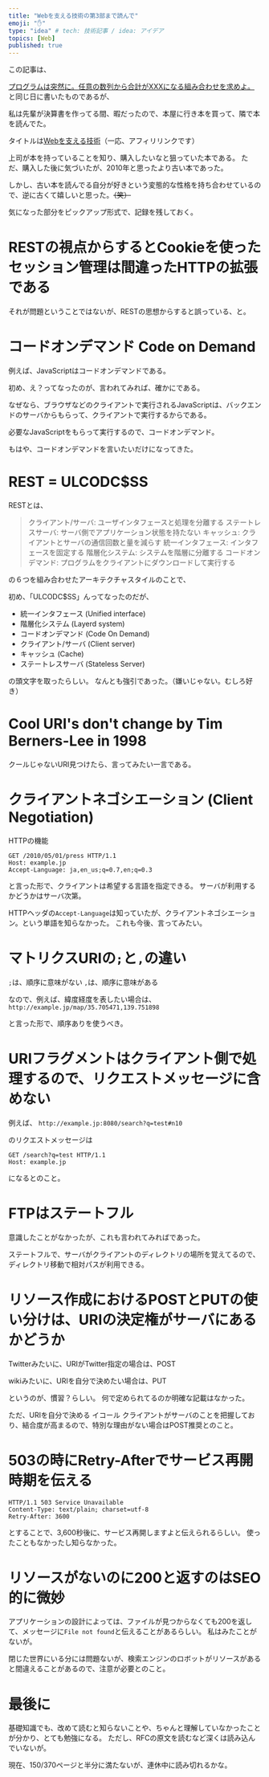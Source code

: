 ```yaml
---
title: "Webを支える技術の第3部まで読んで"
emoji: "✋"
type: "idea" # tech: 技術記事 / idea: アイデア
topics: [Web]
published: true
---
```


この記事は、

[プログラムは突然に。任意の数列から合計がXXXになる組み合わせを求めよ。](https://zenn.dev/mato/articles/1a50347ba6011bded2d7) と同じ日に書いたものであるが、

私は先輩が決算書を作ってる間、暇だったので、本屋に行き本を買って、隣で本を読んでた。

タイトルは[Webを支える技術](https://amzn.to/2Xrm5eX)（一応、アフィリリンクです）

上司が本を持っていることを知り、購入したいなと狙っていた本である。
ただ、購入した後に気づいたが、2010年と思ったより古い本であった。

しかし、古い本を読んでる自分が好きという変態的な性格を持ち合わせているので、逆に古くて嬉しいと思った。~~（笑）~~

気になった部分をピックアップ形式で、記録を残しておく。

# RESTの視点からするとCookieを使ったセッション管理は間違ったHTTPの拡張である

それが問題ということではないが、RESTの思想からすると誤っている、と。

# コードオンデマンド Code on Demand

例えば、JavaScriptはコードオンデマンドである。

初め、え？ってなったのが、言われてみれば、確かにである。

なぜなら、ブラウザなどのクライアントで実行されるJavaScriptは、バックエンドのサーバからもらって、クライアントで実行するからである。

必要なJavaScriptをもらって実行するので、コードオンデマンド。

もはや、コードオンデマンドを言いたいだけになってきた。

# REST = ULCODC$SS

RESTとは、

> クライアント/サーバ: ユーザインタフェースと処理を分離する
> ステートレスサーバ: サーバ側でアプリケーション状態を持たない
> キャッシュ: クライアントとサーバの通信回数と量を減らす
> 統一インタフェース: インタフェースを固定する
> 階層化システム: システムを階層に分離する
> コードオンデマンド: プログラムをクライアントにダウンロードして実行する

の６つを組み合わせたアーキテクチャスタイルのことで、

初め、「ULCODC$SS」んってなったのだが、

- 統一インタフェース (Unified interface)
- 階層化システム (Layerd system)
- コードオンデマンド (Code On Demand)
- クライアント/サーバ (Client server)
- キャッシュ (Cache)
- ステートレスサーバ (Stateless Server)

の頭文字を取ったらしい。
なんとも強引であった。（嫌いじゃない。むしろ好き）

# Cool URI's don't change by Tim Berners-Lee in 1998

クールじゃないURI見つけたら、言ってみたい一言である。

# クライアントネゴシエーション (Client Negotiation)

HTTPの機能

```
GET /2010/05/01/press HTTP/1.1
Host: example.jp
Accept-Language: ja,en_us;q=0.7,en;q=0.3
```

と言った形で、クライアントは希望する言語を指定できる。
サーバが利用するかどうかはサーバ次第。

HTTPヘッダの`Accept-Language`は知っていたが、クライアントネゴシエーション。という単語を知らなかった。
これも今後、言ってみたい。

# マトリクスURIの`;`と`,`の違い

`;`は、順序に意味がない
`,`は、順序に意味がある

なので、例えば、緯度経度を表したい場合は、
`http://example.jp/map/35.705471,139.751898`

と言った形で、順序ありを使うべき。

# URIフラグメントはクライアント側で処理するので、リクエストメッセージに含めない

例えば、
`http://example.jp:8080/search?q=test#n10`

のリクエストメッセージは

```
GET /search?q=test HTTP/1.1
Host: example.jp
```

になるとのこと。

# FTPはステートフル

意識したことがなかったが、これも言われてみればであった。

ステートフルで、サーバがクライアントのディレクトリの場所を覚えてるので、ディレクトリ移動で相対パスが利用できる。

# リソース作成におけるPOSTとPUTの使い分けは、URIの決定権がサーバにあるかどうか

Twitterみたいに、URIがTwitter指定の場合は、POST

wikiみたいに、URIを自分で決めたい場合は、PUT

というのが、慣習？らしい。
何で定められてるのか明確な記載はなかった。

ただ、URIを自分で決める イコール クライアントがサーバのことを把握しており、結合度が高まるので、特別な理由がない場合はPOST推奨とのこと。

# 503の時にRetry-Afterでサービス再開時期を伝える

```
HTTP/1.1 503 Service Unavailable
Content-Type: text/plain; charset=utf-8
Retry-After: 3600
```

とすることで、3,600秒後に、サービス再開しますよと伝えられるらしい。
使ったこともなかったし知らなかった。

# リソースがないのに200と返すのはSEO的に微妙

アプリケーションの設計によっては、ファイルが見つからなくても200を返して、メッセージに`File not found`と伝えることがあるらしい。
私はみたことがないが。

閉じた世界にいる分には問題ないが、検索エンジンのロボットがリソースがあると間違えることがあるので、注意が必要とのこと。

# 最後に

基礎知識でも、改めて読むと知らないことや、ちゃんと理解していなかったことが分かり、とても勉強になる。
ただし、RFCの原文を読むなど深くは読み込んでいないが。

現在、150/370ページと半分に満たないが、連休中に読み切れるかな。